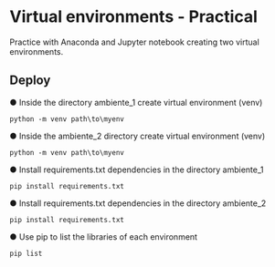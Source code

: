 # Virtual environments - Practical

Practice with Anaconda and Jupyter notebook creating two virtual environments.

## Deploy

● Inside the directory ambiente_1 create virtual environment (venv)
```
python -m venv path\to\myenv
```
● Inside the ambiente_2 directory create virtual environment (venv)
```
python -m venv path\to\myenv
```

● Install requirements.txt dependencies in the directory ambiente_1
```
pip install requirements.txt 
```

● Install requirements.txt dependencies in the directory ambiente_2
```
pip install requirements.txt 
```

● Use pip to list the libraries of each environment 
```
pip list 
```
